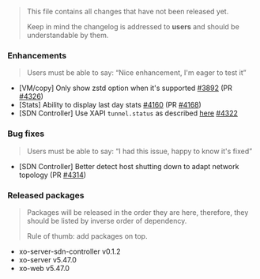 > This file contains all changes that have not been released yet.
>
> Keep in mind the changelog is addressed to **users** and should be
> understandable by them.

### Enhancements

> Users must be able to say: “Nice enhancement, I'm eager to test it”

- [VM/copy] Only show zstd option when it's supported [#3892](https://github.com/vatesfr/xen-orchestra/issues/3892) (PR [#4326](https://github.com/vatesfr/xen-orchestra/pull/4326))
- [Stats] Ability to display last day stats [#4160](https://github.com/vatesfr/xen-orchestra/issues/4160) (PR [#4168](https://github.com/vatesfr/xen-orchestra/pull/4168))
- [SDN Controller] Use XAPI `tunnel.status` as described [here](https://xapi-project.github.io/xapi/design/tunnelling.html) [#4322](https://github.com/vatesfr/xen-orchestra/pull/4322)

### Bug fixes

> Users must be able to say: “I had this issue, happy to know it's fixed”

- [SDN Controller] Better detect host shutting down to adapt network topology (PR [#4314](https://github.com/vatesfr/xen-orchestra/pull/4314))

### Released packages

> Packages will be released in the order they are here, therefore, they should
> be listed by inverse order of dependency.
>
> Rule of thumb: add packages on top.

- xo-server-sdn-controller v0.1.2
- xo-server v5.47.0
- xo-web v5.47.0
